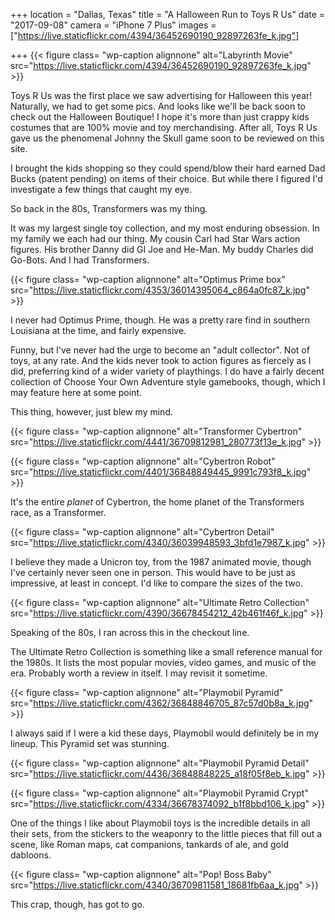 +++
location = "Dallas, Texas"
title = "A Halloween Run to Toys R Us"
date = "2017-09-08"
camera = "iPhone 7 Plus"
images = ["https://live.staticflickr.com/4394/36452690190_92897263fe_k.jpg"]

+++
{{< figure class= "wp-caption alignnone" alt="Labyrinth Movie" src="https://live.staticflickr.com/4394/36452690190_92897263fe_k.jpg" >}}
<!--more-->      
     
Toys R Us was the first place we saw advertising for Halloween this year! Naturally, we had to get some pics. And looks like we'll be back soon to check out the Halloween Boutique! I hope it's more than just crappy kids costumes that are 100% movie and toy merchandising. After all, Toys R Us gave us the phenomenal Johnny the Skull game soon to be reviewed on this site.  

I brought the kids shopping so they could spend/blow their hard earned Dad Bucks (patent pending) on items of their choice. But while there I figured I'd investigate a few things that caught my eye.

So back in the 80s, Transformers was my thing.

It was my largest single toy collection, and my most enduring obsession. In my family we each had our thing. My cousin Carl had Star Wars action figures. His brother Danny did GI Joe and He-Man. My buddy Charles did Go-Bots. And I had Transformers. 

{{< figure class= "wp-caption alignnone" alt="Optimus Prime box" src="https://live.staticflickr.com/4353/36014395064_c864a0fc87_k.jpg" >}}

I never had Optimus Prime, though. He was a pretty rare find in southern Louisiana at the time, and fairly expensive. 

Funny, but I've never had the urge to become an "adult collector". Not of toys, at any rate. And the kids never took to action figures as fiercely as I did, preferring kind of a wider variety of playthings. I do have a fairly decent collection of Choose Your Own Adventure style gamebooks, though, which I may feature here at some point.

This thing, however, just blew my mind.

{{< figure class= "wp-caption alignnone" alt="Transformer Cybertron" src="https://live.staticflickr.com/4441/36709812981_280773f13e_k.jpg" >}}

{{< figure class= "wp-caption alignnone" alt="Cybertron Robot" src="https://live.staticflickr.com/4401/36848849445_9991c793f8_k.jpg" >}}

It's the entire _planet_ of Cybertron, the home planet of the Transformers race, as a Transformer. 

{{< figure class= "wp-caption alignnone" alt="Cybertron Detail" src="https://live.staticflickr.com/4340/36039948593_3bfd1e7987_k.jpg" >}}

I believe they made a Unicron toy, from the 1987 animated movie, though I've certainly never seen one in person. This would have to be just as impressive, at least in concept. I'd like to compare the sizes of the two. 

{{< figure class= "wp-caption alignnone" alt="Ultimate Retro Collection" src="https://live.staticflickr.com/4390/36678454212_42b461f46f_k.jpg" >}}

Speaking of the 80s, I ran across this in the checkout line.           

The Ultimate Retro Collection is something like a small reference manual for the 1980s. It lists the most popular movies, video games, and music of the era. Probably worth a review in itself. I may revisit it sometime.            

{{< figure class= "wp-caption alignnone" alt="Playmobil Pyramid" src="https://live.staticflickr.com/4362/36848846705_87c57d0b8a_k.jpg" >}}

I always said if I were a kid these days, Playmobil would definitely be in my lineup. This Pyramid set was stunning.           

{{< figure class= "wp-caption alignnone" alt="Playmobil Pyramid Detail" src="https://live.staticflickr.com/4436/36848848225_a18f05f8eb_k.jpg" >}}

{{< figure class= "wp-caption alignnone" alt="Playmobil Pyramid Crypt" src="https://live.staticflickr.com/4334/36678374092_b1f8bbd106_k.jpg" >}}

One of the things I like about Playmobil toys is the incredible details in all their sets, from the stickers to the weaponry to the little pieces that fill out a scene, like Roman maps, cat companions, tankards of ale, and gold dabloons.

{{< figure class= "wp-caption alignnone" alt="Pop! Boss Baby" src="https://live.staticflickr.com/4340/36709811581_18681fb6aa_k.jpg" >}}

This crap, though, has got to go.    


       
